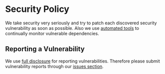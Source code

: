# Security Policy

We take security very seriously and try to patch each discovered security vulnerability as soon as possible. Also we use
[automated tools](https://dependabot.com/) to continually monitor vulnerable dependencies.

## Reporting a Vulnerability

We use [full disclosure](<https://en.wikipedia.org/wiki/Full_disclosure_(computer_security)>) for reporting vulnerabilities. Therefore please
submit vulnerability reports through our [issues section](https://github.com/OpenArchitex/OpenLearnr/issues/new?assignees=&labels=&template=bug_report.md&title=).
